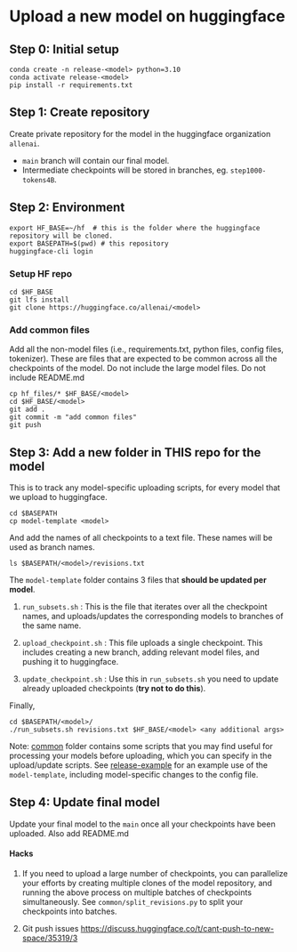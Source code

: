 
# Upload a new model on huggingface

## Step 0: Initial setup

```
conda create -n release-<model> python=3.10
conda activate release-<model>
pip install -r requirements.txt
```

## Step 1: Create repository

Create private repository for the model in the huggingface organization `allenai`.

* `main` branch will contain our final model.
* Intermediate checkpoints will be stored in branches, eg. `step1000-tokens4B`.

## Step 2: Environment

```
export HF_BASE=~/hf  # this is the folder where the huggingface repository will be cloned.
export BASEPATH=$(pwd) # this repository
huggingface-cli login
```

### Setup HF repo
```
cd $HF_BASE
git lfs install
git clone https://huggingface.co/allenai/<model>
```

### Add common files

Add all the non-model files (i.e., requirements.txt, python files, config files, tokenizer). These are files that are expected to be common across all the checkpoints of the model.
Do not include the large model files. Do not include README.md

```
cp hf_files/* $HF_BASE/<model>
cd $HF_BASE/<model>
git add .
git commit -m "add common files"
git push
```

## Step 3: Add a new folder in THIS repo for the model

This is to track any model-specific uploading scripts, for every model that we upload to huggingface.

```
cd $BASEPATH
cp model-template <model>
```

And add the names of all checkpoints to a text file. These names will be used as branch names.

```
ls $BASEPATH/<model>/revisions.txt
```


The `model-template` folder contains 3 files that **should be updated per model**.

1. `run_subsets.sh` : This is the file that iterates over all the checkpoint names, and uploads/updates the corresponding models to branches of the same name.

2. `upload_checkpoint.sh` : This file uploads a single checkpoint. This includes creating a new branch, adding relevant model files, and pushing it to huggingface. 

3. `update_checkpoint.sh` : Use this in `run_subsets.sh` you need to update already uploaded checkpoints (**try not to do this**).


Finally,

```
cd $BASEPATH/<model>/
./run_subsets.sh revisions.txt $HF_BASE/<model> <any additional args>
```

Note: [common](common) folder contains some scripts that you may find useful for processing your models before uploading, which you can specify in the upload/update scripts. See [release-example](release-example) for an example use of the `model-template`, including model-specific changes to the config file.


## Step 4: Update final model

Update your final model to the `main` once all your checkpoints have been uploaded.
Also add README.md


#### Hacks

1. If you need to upload a large number of checkpoints, you can parallelize your efforts by creating multiple clones of the model repository, and running the above process on multiple batches of checkpoints simultaneously. See `common/split_revisions.py` to split your checkpoints into batches.

2. Git push issues
https://discuss.huggingface.co/t/cant-push-to-new-space/35319/3

